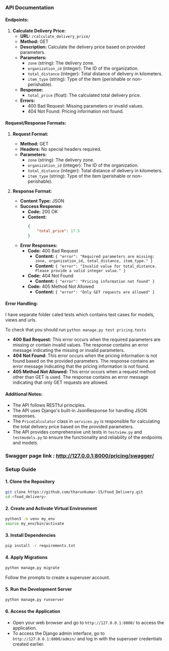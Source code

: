 ### API Documentation

#### Endpoints:

1. **Calculate Delivery Price:**
   - **URL:** `/calculate_delivery_price/`
   - **Method:** GET
   - **Description:** Calculate the delivery price based on provided parameters.
   - **Parameters:**
     - `zone` (string): The delivery zone.
     - `organization_id` (integer): The ID of the organization.
     - `total_distance` (integer): Total distance of delivery in kilometers.
     - `item_type` (string): Type of the item (perishable or non-perishable).
   - **Response:**
     - `total_price` (float): The calculated total delivery price.
   - **Errors:**
     - 400 Bad Request: Missing parameters or invalid values.
     - 404 Not Found: Pricing information not found.

#### Request/Response Formats:

1. **Request Format:**
   - **Method:** GET
   - **Headers:** No special headers required.
   - **Parameters:**
     - `zone` (string): The delivery zone.
     - `organization_id` (integer): The ID of the organization.
     - `total_distance` (integer): Total distance of delivery in kilometers.
     - `item_type` (string): Type of the item (perishable or non-perishable).

2. **Response Format:**
   - **Content Type:** JSON
   - **Success Response:**
     - **Code:** 200 OK
     - **Content:**
       ```json
       {
           "total_price": 17.5
       }
       ```
   - **Error Responses:**
     - **Code:** 400 Bad Request
       - **Content:** `{ "error": "Required parameters are missing: zone, organization_id, total_distance, item_type." }`
       - **Content:** `{ "error": "Invalid value for total_distance. Please provide a valid integer value." }`
     - **Code:** 404 Not Found
       - **Content:** `{ "error": "Pricing information not found" }`
     - **Code:** 405 Method Not Allowed
       - **Content:** `{ "error": "Only GET requests are allowed" }`

#### Error Handling:

I have separate folder caled tests which contains test cases for models, views and urls.

To check that you should run ```python manage.py test pricing.tests```

- **400 Bad Request:** This error occurs when the required parameters are missing or contain invalid values. The response contains an error message indicating the missing or invalid parameters.
- **404 Not Found:** This error occurs when the pricing information is not found based on the provided parameters. The response contains an error message indicating that the pricing information is not found.
- **405 Method Not Allowed:** This error occurs when a request method other than GET is used. The response contains an error message indicating that only GET requests are allowed.


#### Additional Notes:

- The API follows RESTful principles.
- The API uses Django's built-in JsonResponse for handling JSON responses.
- The `PriceCalculator` class in `services.py` is responsible for calculating the total delivery price based on the provided parameters.
- The API provides comprehensive unit tests in `testview.py` and `testmodels.py` to ensure the functionality and reliability of the endpoints and models.


### Swagger page link : http://127.0.0.1:8000/pricing/swagger/


### Setup Guide

#### 1. Clone the Repository
```bash
git clone https://github.com/tharunkumar-15/Food_Delivery.git
cd <food_delivery>
```

#### 2. Create and Activate Virtual Environment
```bash
python3 -m venv my_env
source my_env/bin/activate
```

#### 3. Install Dependencies
```bash
pip install -r requirements.txt
```

#### 4. Apply Migrations
```bash
python manage.py migrate
```
Follow the prompts to create a superuser account.

#### 5. Run the Development Server
```bash
python manage.py runserver
```

#### 6. Access the Application
- Open your web browser and go to `http://127.0.0.1:8000/` to access the application.
- To access the Django admin interface, go to `http://127.0.0.1:8000/admin/` and log in with the superuser credentials created earlier.
